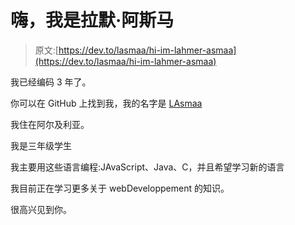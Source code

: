 # 嗨，我是拉默·阿斯马

> 原文:[https://dev.to/lasmaa/hi-im-lahmer-asmaa](https://dev.to/lasmaa/hi-im-lahmer-asmaa)

我已经编码 3 年了。

你可以在 GitHub 上找到我，我的名字是 [LAsmaa](https://github.com/LAsmaa)

我住在阿尔及利亚。

我是三年级学生

我主要用这些语言编程:JAvaScript、Java、C，并且希望学习新的语言

我目前正在学习更多关于 webDeveloppement 的知识。

很高兴见到你。